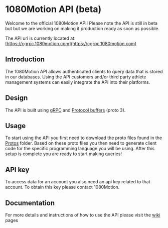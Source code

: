 # 1080Motion API (beta)
Welcome to the official 1080Motion API! Please note the API is still in beta but but we are working on making it production ready as soon as possible.

The API url is currently located at:  
[https://cgrpc.1080motion.com](https://cgrpc.1080motion.com)

## Introduction
The 1080Motion API allows authenticated clients to query data that is stored in our databases. Using the API customers and/or third party athlete management systems can easily integrate the API into their platforms.

## Design
The API is built using [gRPC](https://grpc.io) and [Protocol buffers](https://developers.google.com/protocol-buffers/docs/proto3) (proto 3).


## Usage
To start using the API you first need to download the proto files found in the [Protos](https://github.com/1080Motion/API/tree/master/Protos) folder. Based on these proto files you then need to generate client code for the specific programming language you will be using. After this setup is complete you are ready to start making queries!  

## API key
To access data for an account you also need an api key related  to that account. To obtain this key please contact 1080Motion.

## Documentation
For more details and instructions of how to use the API please visit the [wiki](https://github.com/1080Motion/API/wiki) pages
